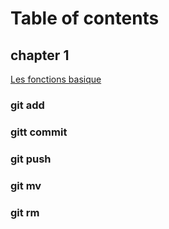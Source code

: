 # Table of contents

## chapter 1 
[Les fonctions basique](chapters/chapter1)
### git add
### gitt commit
### git push
### git mv
### git rm

